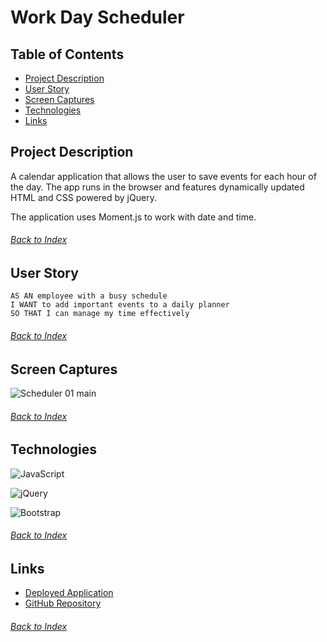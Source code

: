 # Work Day Scheduler

## Table of Contents

- [Project Description](#Project-Description)
- [User Story](#User-Story)
- [Screen Captures](#Screen-Captures)
- [Technologies](#Technologies)
- [Links](#Links)


## Project Description
A calendar application that allows the user to save events for each hour of the day. The app runs in the browser and features dynamically updated HTML and CSS powered by jQuery.

The application uses Moment.js to work with date and time.
###### [Back to Index](#Table-of-Contents)


## User Story

```
AS AN employee with a busy schedule
I WANT to add important events to a daily planner
SO THAT I can manage my time effectively
```
###### [Back to Index](#Table-of-Contents)


## Screen Captures
![Scheduler 01 main](./utils/images/text_editor_01_main.png)
###### [Back to Index](#Table-of-Contents)

## Technologies

![JavaScript](https://img.shields.io/badge/javascript-%23323330.svg?style=for-the-badge&logo=javascript&logoColor=%23F7DF1E)

![jQuery](https://img.shields.io/badge/jquery-%230769AD.svg?style=for-the-badge&logo=jquery&logoColor=white)

![Bootstrap](https://img.shields.io/badge/bootstrap-%23563D7C.svg?style=for-the-badge&logo=bootstrap&logoColor=white)

###### [Back to Index](#Table-of-Contents)


## Links

- [Deployed Application]()
- [GitHub Repository]()

###### [Back to Index](#Table-of-Contents)